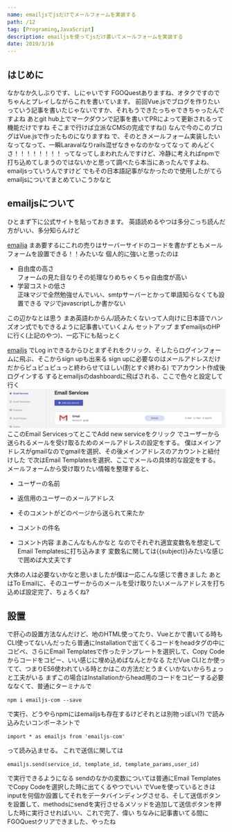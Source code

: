```yaml
---
name: emailjsでjsだけでメールフォームを実装する
path: /12
tag: [Programing,JavaScript]
description: emailjsを使ってjsだけ書いてメールフォームを実装する
date: 2019/3/16
---
```


## はじめに
なかなか久しぶりです、しにゃいです
FGOQuestありますね、オタクですのでちゃんとプレイしながらこれを書いています。
前回Vue.jsでブログを作りたいっていう記事を書いたじゃないですか、それもうできたっちゃできちゃったんですよね
あとgit hub上でマークダウンで記事を書いてPRによって更新されるって機能だけですね
そこまで行けば立派なCMSの完成ですね()
なんで今のこのブログはVue.jsで作ったものになりますね
で、そのときメールフォーム実装したいなってなって、一瞬Laravalなりrails混ぜなきゃなのかなってなって
めんどくさ！！！！！！！！
ってなってしまわれたんですけど、冷静に考えればnpmで打ち込めてしまうのではないかと思って調べたら本当にあったんですよね、emailjsっていうんですけど
でもその日本語記事がなかったので使用したがてらemailjsについてまとめていこうかなと
## emailjsについて
ひとまず下に公式サイトを貼っておきます。
英語読めるやつは多分こっち読んだ方がいい、多分知らんけど
 
[emailja](https://www.emailjs.com/)
まあ要するにこれの売りはサーバーサイドのコードを書かずともメールフォームを設置できる！！みたいな
個人的に強いと思ったのは

* 自由度の高さ  
フォームの見た目なりその処理なりめちゃくちゃ自由度が高い
* 学習コストの低さ  
正味マジで全然勉強せんでいい、smtpサーバーとかって単語知らなくても設置できる
マジでjavascriptしか書かない

この辺かなとは思う
まあ英語わからん/読みたくないって人向けに日本語でハンズオン式でもできるように記事書いていくよん
セットアップ
まずemailjsのHPに行く(上記のやつ)、一応下にも貼っとく
 
[emailjs](https://www.emailjs.com/)
でLog inできるからひとまずそれをクリック、そしたらログインフォームに飛ぶ、そこからsign upも出来る
sign upに必要なのはメールアドレスだけだからピュピュピュっと終わらせてほしい(割とすぐ終わる)
でアカウント作成後ログインする
するとemailjsのdashboardに飛ばされる、ここで色々と設定して行く
<img src="/static/12-3.png" />
ここのEmail ServicesってとこでAdd new serviceをクリック
でユーザーから送られるメールを受け取るためのメールアドレスの設定をする。
僕はメインアドレスがgmailなのでgmailを選択、その後メインアドレスのアカウントと紐付けした
で次はEmail Templatesを選択、ここでメールの具体的な設定をする。
メールフォームから受け取りたい情報を整理すると、
* ユーザーの名前

* 返信用のユーザーのメールアドレス

* そのコメントがどのページから送られて来たか

* コメントの件名

* コメント内容
まあこんなもんかなと
なのでそれぞれ適宜変数名を想定してEmail Templatesに打ち込みます
変数名に関しては{{subject}}みたいな感じで囲めば大丈夫です

大体の人は必要ないかなと思いましたが僕は一応こんな感じで書きました
あとはTo Emailに、そのユーザーからのメールを受け取りたいメールアドレスを打ち込めば設定完了、ちょろくね?
## 設置
で肝心の設置方法なんだけど、地のHTML使ってたり、Vueとかで書いてる時もCLI使ってないんだったら普通にInstallationで出てくるコードをheadタグの中にコピペ、さらにEmail Templatesで作ったテンプレートを選択して、Copy Codeからコードをコピー、いい感じに埋め込めばなんとかなる
ただVue CLIとか使ってて、つまりES6使われている時とかはこの方法だとうまくいかないからちょっと工夫がいる
まずこの場合はInstallationからhead用のコードをコピーする必要ななくて、普通にターミナルで
```Console
npm i emailjs-com --save
```
で実行、どうやらnpmにはemailjsも存在するけどそれとは別物っぽい(?)
で読み込みたいコンポーネントで
```Vue
import * as emailjs from 'emailjs-com'
```
って読み込ませる。
これで送信に関しては
```Vue
emailjs.send(service_id, template_id, template_params,user_id)
```
で実行できるようになる
sendのなかの変数については普通にEmail TemplatesでCopy Codeを選択した時に出てくるやつでいい
でVueを使っているときはinputを何個か設置してそれをデータバインディングさせる、そして送信ボタンを設置して、methodsにsendを実行させるメソッドを追加して送信ボタンを押した時に実行させればいい、これで完了、偉い
ちなみに記事書いてる間にFGOQuestクリアできました、やったね